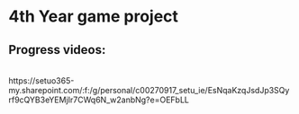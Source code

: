# 4th Year game project
## Progress videos:
<videos open>
<br>
https://setuo365-my.sharepoint.com/:f:/g/personal/c00270917_setu_ie/EsNqaKzqJsdJp3SQyrf9cQYB3eYEMjIr7CWq6N_w2anbNg?e=OEFbLL
</videos>


